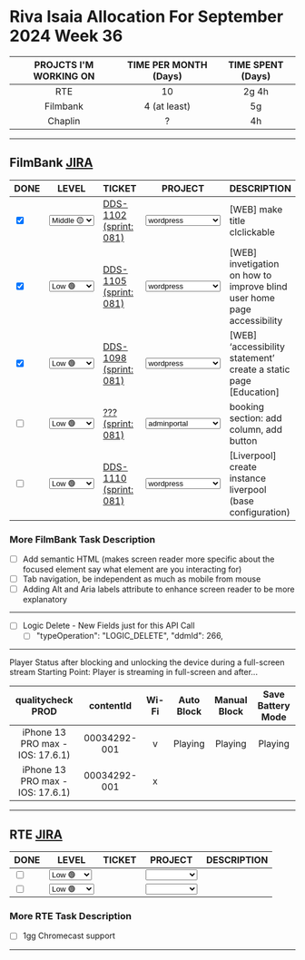 # Riva Isaia Allocation For September 2024 Week 36

| PROJCTS I'M WORKING ON | TIME PER MONTH (Days) | TIME SPENT (Days) |
| :--------------------: | :-------------------: | :---------------: |
|          RTE           |          10           |       2g 4h       |
|        Filmbank        |     4 (at least)      |        5g         |
|        Chaplin         |           ?           |        4h         |

---

## FilmBank [JIRA](https://fincons.atlassian.net/jira/software/projects/DDS/boards/9/timeline)

<table class="todo">
<thead>
  <tr>
    <th>DONE</th>
    <th>LEVEL</th>
    <th>TICKET</th>
    <th>PROJECT</th>
    <th>DESCRIPTION</th>
  </tr>
</thead>
<tbody>
  <tr>
    <td class="DONE"><input type="checkbox" checked id="3422a9"></td>
    <td class="LEVEL"><select id="19d3e9"><option value="1" >Low 🟢</option><option value="2" selected="selected">Middle 🟡</option><option value="3" >ASAP 🔴</option></select></td>
    <td class="TICKET"><a href="https://fincons.atlassian.net/browse/DDS-1102">DDS-1102 (sprint: 081)</a></td>
    <td class="PROJECT"><select id="6670da"><option value="0" ></option><option value="1" >iframeplayer</option><option value="2" selected="selected">wordpress</option><option value="3" >adminportal</option><option value="4" >downloadmanager</option></select></td>
    <td class="DESCRIPTION">[WEB] make title clclickable</td>
  </tr>
  <tr>
    <td class="DONE"><input type="checkbox" checked id="40d19f"></td>
    <td class="LEVEL"><select id="2a76aa"><option value="1" selected="selected">Low 🟢</option><option value="2">Middle 🟡</option><option value="3">ASAP 🔴</option></select></td>
    <td class="TICKET"><a href="https://fincons.atlassian.net/browse/DDS-1105">DDS-1105 (sprint: 081)</a></td>
    <td class="PROJECT"><select id="e2554f"><option value="0" ></option><option value="1" >iframeplayer</option><option value="2" selected="selected">wordpress</option><option value="3" >adminportal</option><option value="4" >downloadmanager</option></select></td>
    <td class="DESCRIPTION">[WEB] invetigation on how to improve blind user home page accessibility</td>
  </tr>
  <tr>
    <td class="DONE"><input type="checkbox" checked id="11111"></td>
    <td class="LEVEL"><select id="11112"><option value="1" selected="selected">Low 🟢</option><option value="2">Middle 🟡</option><option value="3">ASAP 🔴</option></select></td>
    <td class="TICKET"><a href="https://fincons.atlassian.net/browse/DDS-1098">DDS-1098 (sprint: 081)</a></td>
    <td class="PROJECT"><select id="11113"><option value="0" ></option><option value="1" >iframeplayer</option><option value="2" selected="selected">wordpress</option><option value="3" >adminportal</option><option value="4" >downloadmanager</option></select></td>
    <td class="DESCRIPTION">[WEB] ‘accessibility statement’ create a static page [Education]</td>
  </tr>
  <tr>
    <td class="DONE"><input type="checkbox" unchecked id="21111"></td>
    <td class="LEVEL"><select id="21112"><option value="1" selected="selected">Low 🟢</option><option value="2">Middle 🟡</option><option value="3">ASAP 🔴</option></select></td>
    <td class="TICKET"><a href="">??? (sprint: 081)</a></td>
    <td class="PROJECT"><select id="21113"><option value="0" ></option><option value="1" >iframeplayer</option><option value="2" >wordpress</option><option value="3" selected="selected">adminportal</option><option value="4" >downloadmanager</option></select></td>
    <td class="DESCRIPTION">booking section: add column, add button</td>
  </tr>
  <tr>
    <td class="DONE"><input type="checkbox" unchecked id="31111"></td>
    <td class="LEVEL"><select id="31112"><option value="1" selected="selected">Low 🟢</option><option value="2">Middle 🟡</option><option value="3">ASAP 🔴</option></select></td>
    <td class="TICKET"><a href="https://fincons.atlassian.net/browse/DDS-1110">DDS-1110 (sprint: 081)</a></td>
    <td class="PROJECT"><select id="31113"><option value="0" ></option><option value="1" >iframeplayer</option><option value="2" selected="selected">wordpress</option><option value="3" >adminportal</option><option value="4" >downloadmanager</option></select></td>
    <td class="DESCRIPTION">[Liverpool] create instance liverpool (base configuration)</td>
  </tr>
</tbody>
</table>

### More FilmBank Task Description

- [ ] Add semantic HTML (makes screen reader more specific about the focused element say what element are you interacting for)
- [ ] Tab navigation, be independent as much as mobile from mouse
- [ ] Adding Alt and Aria labels attribute to enhance screen reader to be more explanatory

---

- [ ] Logic Delete - New Fields just for this API Call
  - [ ] "typeOperation": "LOGIC_DELETE", "ddmId": 266,

---

Player Status after blocking and unlocking the device during a full-screen stream
Starting Point: Player is streaming in full-screen and after...

|        qualitycheck PROD         |  contentId   | Wi-Fi | Auto Block | Manual Block | Save Battery Mode |
| :------------------------------: | :----------: | :---: | :--------: | :----------: | :---------------: |
| iPhone 13 PRO max - IOS: 17.6.1) | 00034292-001 |   v   |  Playing   |   Playing    |      Playing      |
| iPhone 13 PRO max - IOS: 17.6.1) | 00034292-001 |   x   |            |              |                   |

---

## RTE [JIRA](https://ott-jira.finconsgroup.com/secure/RapidBoard.jspa?rapidView=1&projectKey=RTEBB&view=planning.nodetail&quickFilter=1)

<table class="todo">
<thead>
  <tr>
    <th>DONE</th>
    <th>LEVEL</th>
    <th>TICKET</th>
    <th>PROJECT</th>
    <th>DESCRIPTION</th>
  </tr>
</thead>
<tbody>
  <tr>
    <td class="DONE"><input type="checkbox" unchecked id="226a06"></td>
    <td class="LEVEL"><select id="bb7219"><option value="1" selected="selected">Low 🟢</option><option value="2">Middle🟡</option><option value="3">ASAP 🔴</option></select></td>
    <td class="TICKET"><a href=""></a></td>
    <td class="PROJECT"><select id="60b959"><option value="0" selected="selected"></option><option value="1" >web</option><option value="2" >chromecast</option></select></td>
    <td class="DESCRIPTION"></td>
  </tr>
  <tr>
    <td class="DONE"><input type="checkbox" unchecked id="bf1fa6"></td>
    <td class="LEVEL"><select id="26ab27"><option value="1">Low 🟢</option><option value="2">Middle 🟡</option><option value="3">ASAP 🔴</option></select></td>
    <td class="TICKET"><a href=""></a></td>
    <td class="PROJECT"><select id="ef570e"><option value="0" selected="selected"></option><option value="1" >web</option><option value="2" >chromecast</option></select></td>
    <td class="DESCRIPTION"></td>
  </tr>
</tbody>
</table>

### More RTE Task Description

- [ ] 1gg Chromecast support

---
